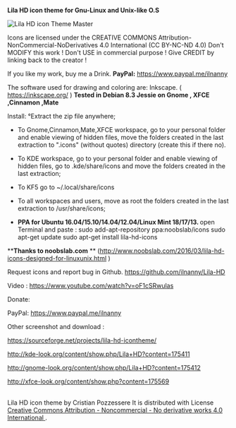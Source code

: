 <b>Lila HD icon theme for Gnu-Linux and Unix-like O.S</b>

<img src="https://github.com/ilnanny/Lila-HD-icon-theme/blob/master/Lila%20HD%20icon%20theme%20screenshot.jpg?raw=true" alt="Lila HD icon Theme Master">


Icons are licensed under the CREATIVE COMMONS
Attribution-NonCommercial-NoDerivatives 4.0
International (CC BY-NC-ND 4.0)
Don't MODIFY this work !
Don't USE in commercial purpose !
Give CREDIT by linking back to the creator !

If you like my work, buy me a Drink.
<b>PayPal:</b>
https://www.paypal.me/ilnanny

The software used for drawing and coloring are: Inkscape. ( https://inkscape.org/ )
<b>Tested in Debian 8.3 Jessie on Gnome , XFCE ,Cinnamon ,Mate</b>


Install:
  °Extract the zip file anywhere;

- To Gnome,Cinnamon,Mate,XFCE workspace, go to your personal folder and enable viewing of hidden files, move the folders created in the last extraction to ".icons" (without quotes) directory (create this if there no).

- To KDE workspace, go to your personal folder and enable viewing of hidden files, go to .kde/share/icons and move the folders created in the last extraction;

- To KF5    go to  ~/.local/share/icons

- To all workspaces and users, move as root the folders created in the last extraction to /usr/share/icons;

- <b>PPA for  Ubuntu 16.04/15.10/14.04/12.04/Linux Mint 18/17/13. </b> open Terminal and paste :
    sudo add-apt-repository ppa:noobslab/icons
    sudo apt-get update
    sudo apt-get install lila-hd-icons

**<b>Thanks to noobslab.com</b> ** (http://www.noobslab.com/2016/03/lila-hd-icons-designed-for-linuxunix.html )

Request icons and report bug  in Github.
https://github.com/ilnanny/Lila-HD


Video : https://www.youtube.com/watch?v=oF1cSRwulas

Donate:

PayPal:
https://www.paypal.me/ilnanny

Other screenshot and download :

https://sourceforge.net/projects/lila-hd-icontheme/

http://kde-look.org/content/show.php/Lila+HD?content=175411

http://gnome-look.org/content/show.php/Lila+HD?content=175412

http://xfce-look.org/content/show.php?content=175569



<a rel="license" href="http://creativecommons.org/licenses/by-nc-nd/4.0/"></a><br><span xmlns:dct="http://purl.org/dc/terms/" property="dct:title">Lila HD icon theme</span> by <span xmlns:cc="http://creativecommons.org/ns#" property="cc:attributionName">Cristian Pozzessere</span> 
It is distributed with License <a rel="license" href="http://creativecommons.org/licenses/by-nc-nd/4.0/">
</a>
<a rel="license" href="http://creativecommons.org/licenses/by-nc-nd/4.0/"></a>
<a rel="license" href="http://creativecommons.org/licenses/by-nc-nd/4.0/">Creative Commons Attribution - Noncommercial - No derivative works 4.0 International
</a>.


